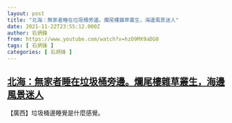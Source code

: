 ```yaml
---
layout: post
title: "北海：無家者睡在垃圾桶旁邊。爛尾樓雜草叢生，海邊風景迷人"
date: 2021-11-22T23:55:12.000Z
author: 石炳鋒
from: https://www.youtube.com/watch?v=hzO9MX9aDG0
tags: [ 石炳锋 ]
categories: [ 石炳锋 ]
---
```

<!--1637625312000-->
[北海：無家者睡在垃圾桶旁邊。爛尾樓雜草叢生，海邊風景迷人](https://www.youtube.com/watch?v=hzO9MX9aDG0)
------

<div>
【廣西】垃圾桶邊睡覺是什麼感覺。
</div>

